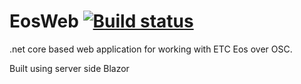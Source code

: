 # EosWeb [![Build status](https://ci.appveyor.com/api/projects/status/qein9sbtlxa7vo86)](https://ci.appveyor.com/project/lynnroth/eosweb)

.net core based web application for working with ETC Eos over OSC.
 
Built using server side Blazor

